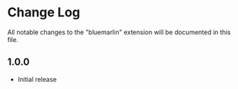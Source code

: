 # Change Log

All notable changes to the "bluemarlin" extension will be documented in this file.

## 1.0.0

- Initial release
